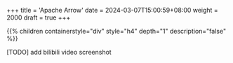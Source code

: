+++
title = 'Apache Arrow'
date = 2024-03-07T15:00:59+08:00
weight = 2000
draft = true
+++


{{% children containerstyle="div" style="h4" depth="1" description="false" %}}

[TODO]
add bilibili video screenshot

